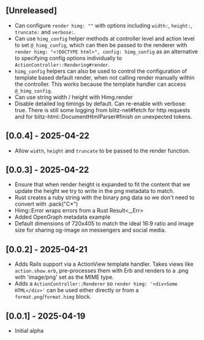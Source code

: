 ## [Unreleased]

- Can configure `render himg: ""` with options including `width:`, `height:`,
  `truncate:` and `verbose:`.
- Can use `himg_config` helper methods at controller level and action level
  to set `@_himg_config`, which can then be passed to the renderer with
  `render himg: "<!DOCTYPE html>", config: himg_config` as an alternative to
  specifying config options individually to `ActionController::Rendering#render`.
- `himg_config` helpers can also be used to control the configuration of
  template based default render, when not calling render manually within the
  controller. This works because the template handler can access `@_himg_config`.
- Can use string width / height with Himg.render
- Disable detailed log timings by default. Can re-enable with verbose: true.
  There is still some logging from blitz-net#fetch for http requests and for
  blitz-html::DocumentHtmlParser#finish on unexpected tokens.

## [0.0.4] - 2025-04-22

- Allow `width`, `height` and `truncate` to be passed to the render function.

## [0.0.3] - 2025-04-22

- Ensure that when render height is expanded to fit the content that we update
  the height we try to write in the png metadata to match.
- Rust creates a ruby string with the binary png data so we don't need to convert with .pack("C*")
- Himg::Error wraps errors from a Rust Result<_,Err>
- Added OpenGraph metadata example
- Default dimensions of 720x405 to match the ideal 16:9 ratio and image size
  for sharing og-image on messengers and social media.

## [0.0.2] - 2025-04-21

- Adds Rails support via a ActionView template handler.
  Takes views like `action.show.erb`, pre-processes them with Erb and renders
  to a .png with 'image/png' set as the MIME type.
- Adds a `ActionController::Renderer` so `render himg: '<div>Some HTML</div>'`
  can be used either directly or from a `format.png`/`format.himg` block.

## [0.0.1] - 2025-04-19

- Initial alpha
